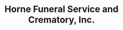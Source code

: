 ---
title: "Horne Funeral Service and Crematory, Inc."
url: /christiansburg/horne-funeral-service-and-crematory-inc/
shop: funeral directors
---